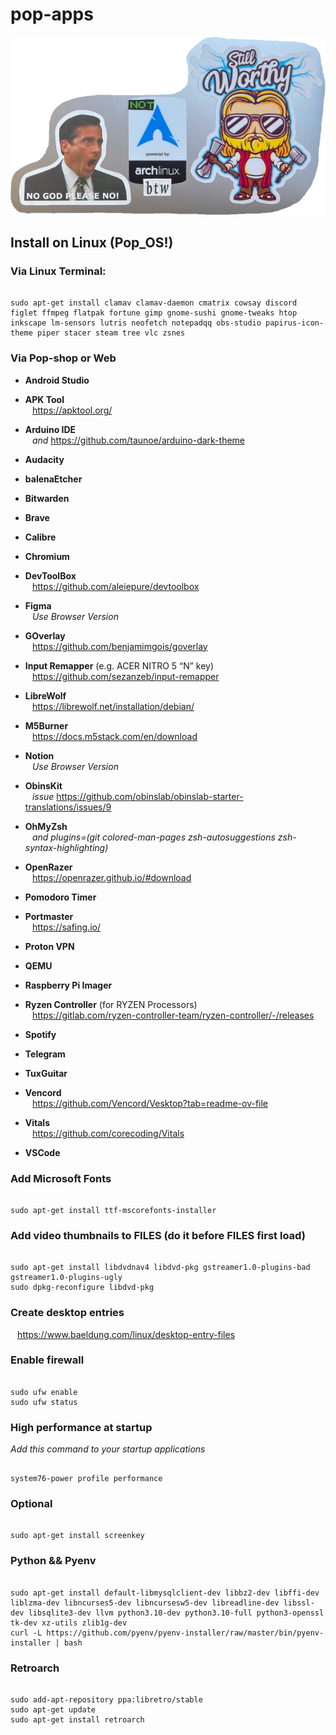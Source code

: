 
# pop-apps

![Not Arch BTW](https://github.com/fernandocido/pop-apps/blob/main/not-arch-btw.png)

## Install on Linux (Pop_OS!)

### Via Linux Terminal:

```

sudo apt-get install clamav clamav-daemon cmatrix cowsay discord figlet ffmpeg flatpak fortune gimp gnome-sushi gnome-tweaks htop inkscape lm-sensors lutris neofetch notepadqq obs-studio papirus-icon-theme piper stacer steam tree vlc zsnes

```

### Via Pop-shop or Web

* **Android Studio**

* **APK Tool**  
` ` <https://apktool.org/>

* **Arduino IDE**  
` ` *and* <https://github.com/taunoe/arduino-dark-theme>
 
* **Audacity**

* **balenaEtcher**

* **Bitwarden**

* **Brave**

* **Calibre**

* **Chromium**

* **DevToolBox**  
` ` <https://github.com/aleiepure/devtoolbox>

* **Figma**  
` ` *Use Browser Version*

* **GOverlay**  
` ` <https://github.com/benjamimgois/goverlay>

* **Input Remapper** (e.g. ACER NITRO 5 “N” key)  
` ` <https://github.com/sezanzeb/input-remapper>

* **LibreWolf**  
` ` <https://librewolf.net/installation/debian/>

* **M5Burner**  
` ` <https://docs.m5stack.com/en/download>

* **Notion**  
` ` *Use Browser Version*
 
* **ObinsKit**  
` ` *issue* <https://github.com/obinslab/obinslab-starter-translations/issues/9>

* **OhMyZsh**  
` ` *and plugins=(git colored-man-pages zsh-autosuggestions zsh-syntax-highlighting)*

* **OpenRazer**  
` ` <https://openrazer.github.io/#download>

* **Pomodoro Timer**

* **Portmaster**  
` ` <https://safing.io/>
 
* **Proton VPN**

* **QEMU**

* **Raspberry Pi Imager**

* **Ryzen Controller** (for RYZEN Processors)  
` ` <https://gitlab.com/ryzen-controller-team/ryzen-controller/-/releases>
 
* **Spotify**

* **Telegram**

* **TuxGuitar**

* **Vencord**  
` ` <https://github.com/Vencord/Vesktop?tab=readme-ov-file>
 
* **Vitals**  
` ` <https://github.com/corecoding/Vitals>
 
* **VSCode**

### Add Microsoft Fonts

```

sudo apt-get install ttf-mscorefonts-installer

```

### Add video thumbnails to FILES (do it before FILES first load)

```

sudo apt-get install libdvdnav4 libdvd-pkg gstreamer1.0-plugins-bad gstreamer1.0-plugins-ugly
sudo dpkg-reconfigure libdvd-pkg

```

### Create desktop entries  
` ` <https://www.baeldung.com/linux/desktop-entry-files>

### Enable firewall

```

sudo ufw enable
sudo ufw status

```

### High performance at startup

*Add this command to your startup applications*  

```

system76-power profile performance

```

### Optional

```

sudo apt-get install screenkey

```

### Python && Pyenv

```

sudo apt-get install default-libmysqlclient-dev libbz2-dev libffi-dev liblzma-dev libncurses5-dev libncursesw5-dev libreadline-dev libssl-dev libsqlite3-dev llvm python3.10-dev python3.10-full python3-openssl tk-dev xz-utils zlib1g-dev
curl -L https://github.com/pyenv/pyenv-installer/raw/master/bin/pyenv-installer | bash

```

### Retroarch

```

sudo add-apt-repository ppa:libretro/stable
sudo apt-get update
sudo apt-get install retroarch

```
